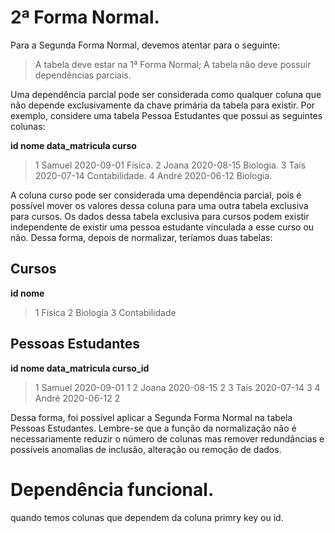 # 2ª Forma Normal.

  Para a Segunda Forma Normal, devemos atentar para o seguinte:

  >  A tabela deve estar na 1ª Forma Normal;
  >  A tabela não deve possuir dependências parciais.

  Uma dependência parcial pode ser considerada como qualquer coluna que não depende exclusivamente da chave primária da tabela para existir. Por exemplo, considere uma tabela Pessoa Estudantes que possui as seguintes colunas:

  **id	nome	data_matricula	curso**
  >  1	Samuel	2020-09-01	Física.
  >  2	Joana	2020-08-15	Biologia.
  >  3	Taís	2020-07-14	Contabilidade.
  >  4	André	2020-06-12	Biologia.

  A coluna curso pode ser considerada uma dependência parcial, pois é possível mover os valores dessa coluna para uma outra tabela exclusiva para cursos. Os dados dessa tabela exclusiva para cursos podem existir independente de existir uma pessoa estudante vinculada a esse curso ou não. Dessa forma, depois de normalizar, teríamos duas tabelas:

  ## Cursos

  **id nome**
  > 1	Física
  > 2	Biologia
  > 3	Contabilidade

  ## Pessoas Estudantes

  **id	nome	data_matricula	curso_id**
  > 1	Samuel	2020-09-01	1
  > 2	Joana	2020-08-15	2
  > 3	Taís	2020-07-14	3
  > 4	André	2020-06-12	2

  Dessa forma, foi possível aplicar a Segunda Forma Normal na tabela Pessoas Estudantes. Lembre-se que a função da normalização não é necessariamente reduzir o número de colunas mas remover redundâncias e possíveis anomalias de inclusão, alteração ou remoção de dados.

  


# Dependência funcional.

  quando temos colunas que dependem da coluna primry key ou id.



